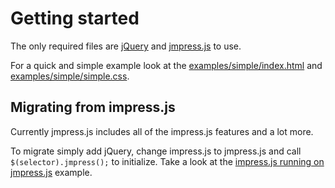 # Getting started

The only required files are [jQuery](http://jquery.com) and
[jmpress.js](#builder) to use.

For a quick and simple example look at the
[examples/simple/index.html](https://github.com/shama/jmpress.js/blob/beta/examples/simple/index.html)
and [examples/simple/simple.css](https://github.com/shama/jmpress.js/blob/beta/examples/simple/simple.css).

## Migrating from impress.js

Currently jmpress.js includes all of the impress.js features and a lot more.

To migrate simply add jQuery, change impress.js to jmpress.js and call
`$(selector).jmpress();` to initialize. Take a look at the [impress.js running
on jmpress.js](http://shama.github.com/jmpress.js/examples/impress/) example.

